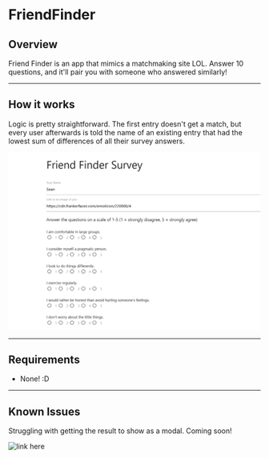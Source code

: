 # FriendFinder

## Overview

Friend Finder is an app that mimics a matchmaking site LOL. Answer 10 questions, and it'll pair you with someone who answered similarly!

---

## How it works

Logic is pretty straightforward. The first entry doesn't get a match, but every user afterwards is told the name of an existing entry that had the lowest sum of differences of all their survey answers.

![screenshot](./friend.png)

---

## Requirements

- None! :D

---

## Known Issues

Struggling with getting the result to show as a modal. Coming soon!

![link here](https://fast-stream-82202.herokuapp.com/)
